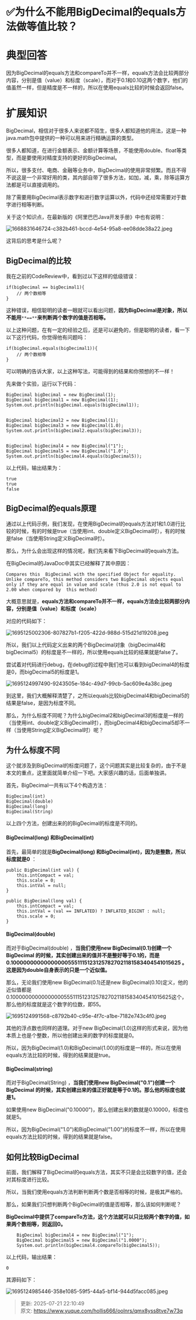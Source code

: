 # ✅为什么不能用BigDecimal的equals方法做等值比较？

# 典型回答


因为BigDecimal的equals方法和compareTo并不一样，equals方法会比较两部分内容，分别是值（value）和标度（scale），而对于0.1和0.10这两个数字，他们的值虽然一样，但是精度是不一样的，所以在使用equals比较的时候会返回false。



# 扩展知识
BigDecimal，相信对于很多人来说都不陌生，很多人都知道他的用法，这是一种java.math包中提供的一种可以用来进行精确运算的类型。



很多人都知道，在进行金额表示、金额计算等场景，不能使用double、float等类型，而是要使用对精度支持的更好的BigDecimal。



所以，很多支付、电商、金融等业务中，BigDecimal的使用非常频繁。而且不得不说这是一个非常好用的类，其内部自带了很多方法，如加，减，乘，除等运算方法都是可以直接调用的。



除了需要用BigDecimal表示数字和进行数字运算以外，代码中还经常需要对于数字进行相等判断。



关于这个知识点，在最新版的《阿里巴巴Java开发手册》中也有说明：



![1668831646724-c382b461-bccd-4e54-95a8-ee08dde38a22.jpeg](./img/ru_l5X7LIuAphcHI/1668831646724-c382b461-bccd-4e54-95a8-ee08dde38a22-512613.jpeg)



这背后的思考是什么呢？

## BigDecimal的比较


我在之前的CodeReview中，看到过以下这样的低级错误：



```plain
if(bigDecimal == bigDecimal1){
    // 两个数相等
}
```



这种错误，相信聪明的读者一眼就可以看出问题，**因为BigDecimal是对象，所以不能用**`**==**`**来判断两个数字的值是否相等。**



以上这种问题，在有一定的经验之后，还是可以避免的，但是聪明的读者，看一下以下这行代码，你觉得他有问题吗：



```plain
if(bigDecimal.equals(bigDecimal1)){
    // 两个数相等
}
```



可以明确的告诉大家，以上这种写法，可能得到的结果和你预想的不一样！



先来做个实验，运行以下代码：



```plain
BigDecimal bigDecimal = new BigDecimal(1);
BigDecimal bigDecimal1 = new BigDecimal(1);
System.out.println(bigDecimal.equals(bigDecimal1));


BigDecimal bigDecimal2 = new BigDecimal(1);
BigDecimal bigDecimal3 = new BigDecimal(1.0);
System.out.println(bigDecimal2.equals(bigDecimal3));


BigDecimal bigDecimal4 = new BigDecimal("1");
BigDecimal bigDecimal5 = new BigDecimal("1.0");
System.out.println(bigDecimal4.equals(bigDecimal5));
```



以上代码，输出结果为：



```plain
true
true
false
```



## BigDecimal的equals原理


通过以上代码示例，我们发现，在使用BigDecimal的equals方法对1和1.0进行比较的时候，有的时候是true（当使用int、double定义BigDecimal时），有的时候是false（当使用String定义BigDecimal时）。



那么，为什么会出现这样的情况呢，我们先来看下BigDecimal的equals方法。



在BigDecimal的JavaDoc中其实已经解释了其中原因：



```plain
Compares this  BigDecimal with the specified Object for equality.  Unlike compareTo, this method considers two BigDecimal objects equal only if they are equal in value and scale (thus 2.0 is not equal to 2.00 when compared by  this method)
```



大概意思就是，**equals方法和compareTo并不一样，equals方法会比较两部分内容，分别是值（value）和标度（scale）**

对应的代码如下：



![1695125002306-807827b1-f205-422d-988d-515d21d19208.jpeg](./img/ru_l5X7LIuAphcHI/1695125002306-807827b1-f205-422d-988d-515d21d19208-214776.jpeg)



所以，我们以上代码定义出来的两个BigDecimal对象（bigDecimal4和bigDecimal5）的标度是不一样的，所以使用equals比较的结果就是false了。



尝试着对代码进行debug，在debug的过程中我们也可以看到bigDecimal4的标度是0，而bigDecimal5的标度是1。



![1695124997490-9243505e-184c-49d7-99cb-5ac609e4a38c.jpeg](./img/ru_l5X7LIuAphcHI/1695124997490-9243505e-184c-49d7-99cb-5ac609e4a38c-199085.jpeg)



到这里，我们大概解释清楚了，之所以equals比较bigDecimal4和bigDecimal5的结果是false，是因为标度不同。



那么，为什么标度不同呢？为什么bigDecimal2和bigDecimal3的标度是一样的（当使用int、double定义BigDecimal时），而bigDecimal4和bigDecimal5却不一样（当使用String定义BigDecimal时）呢？



## 为什么标度不同


这个就涉及到BigDecimal的标度问题了，这个问题其实是比较复杂的，由于不是本文的重点，这里面就简单介绍一下吧。大家感兴趣的话，后面单独讲。



首先，BigDecimal一共有以下4个构造方法：



```plain
BigDecimal(int)
BigDecimal(double) 
BigDecimal(long) 
BigDecimal(String)
```



以上四个方法，创建出来的的BigDecimal的标度是不同的。



#### BigDecimal(long) 和BigDecimal(int)


首先，最简单的就是**BigDecimal(long) 和BigDecimal(int)，因为是整数，所以标度就是0** ：



```plain
public BigDecimal(int val) {
    this.intCompact = val;
    this.scale = 0;
    this.intVal = null;
}

public BigDecimal(long val) {
    this.intCompact = val;
    this.intVal = (val == INFLATED) ? INFLATED_BIGINT : null;
    this.scale = 0;
}
```



#### BigDecimal(double)


而对于BigDecimal(double) ，**当我们使用new BigDecimal(0.1)创建一个BigDecimal 的时候，其实创建出来的值并不是整好等于0.1的，而是0.1000000000000000055511151231257827021181583404541015625 。这是因为double自身表示的只是一个近似值。**



那么，无论我们使用new BigDecimal(0.1)还是new BigDecimal(0.10)定义，他的近似值都是0.1000000000000000055511151231257827021181583404541015625这个，那么他的标度就是这个数字的位数，即55。



![1695124991568-c8792b40-c95e-4f7c-a1be-7182e743c4f0.jpeg](./img/ru_l5X7LIuAphcHI/1695124991568-c8792b40-c95e-4f7c-a1be-7182e743c4f0-741149.jpeg)



其他的浮点数也同样的道理。对于new BigDecimal(1.0)这样的形式来说，因为他本质上也是个整数，所以他创建出来的数字的标度就是0。



所以，因为BigDecimal(1.0)和BigDecimal(1.00)的标度是一样的，所以在使用equals方法比较的时候，得到的结果就是true。



#### BigDecimal(string)


而对于BigDecimal(String) ，**当我们使用new BigDecimal("0.1")创建一个BigDecimal 的时候，其实创建出来的值正好就是等于0.1的。那么他的标度也就是1。**



如果使用new BigDecimal("0.10000")，那么创建出来的数就是0.10000，标度也就是5。



所以，因为BigDecimal("1.0")和BigDecimal("1.00")的标度不一样，所以在使用equals方法比较的时候，得到的结果就是false。



## 如何比较BigDecimal


前面，我们解释了BigDecimal的equals方法，其实不只是会比较数字的值，还会对其标度进行比较。



所以，当我们使用equals方法判断判断两个数是否相等的时候，是极其严格的。



那么，如果我们只想判断两个BigDecimal的值是否相等，那么该如何判断呢？



**BigDecimal中提供了compareTo方法，这个方法就可以只比较两个数字的值，如果两个数相等，则返回0。**



```plain
    BigDecimal bigDecimal4 = new BigDecimal("1");
    BigDecimal bigDecimal5 = new BigDecimal("1.0000");
    System.out.println(bigDecimal4.compareTo(bigDecimal5));
```



以上代码，输出结果：



```plain
0
```



其源码如下：



![1695124985446-358e1085-59f5-44a5-bf14-944d5facc085.jpeg](./img/ru_l5X7LIuAphcHI/1695124985446-358e1085-59f5-44a5-bf14-944d5facc085-022774.jpeg)



> 更新: 2025-07-21 22:10:49  
> 原文: <https://www.yuque.com/hollis666/oolnrs/qmx8yss8tve7w73q>